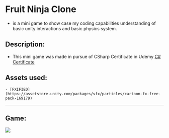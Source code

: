 # Fruit Ninja Clone 
- is a mini game to show case my coding capabilities understanding of basic unity interactions and basic physics system. 

## Description: 
- This mini game was made in pursue of CSharp Certificate in Udemy [C# Certificate](https://www.udemy.com/certificate/UC-03f14883-3f50-49d1-9b82-c16f713bbbf7/) 

## Assets used:
    - [FXIFIED](https://assetstore.unity.com/packages/vfx/particles/cartoon-fx-free-pack-169179)

-------------------------------------------------------------------------------
## Game: 
![](https://github.com/Majd-Yahia/FruitNinjaClone/blob/main/gifs/fruitninja.gif) 